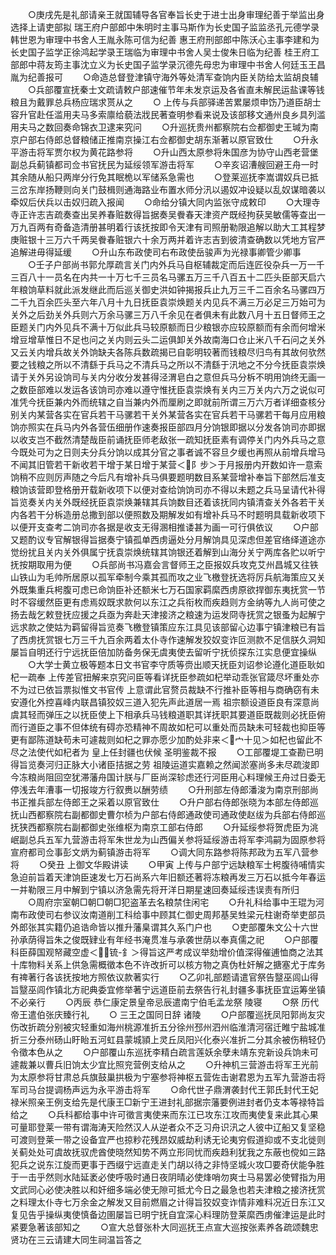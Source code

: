 <!-- { "loadSidebar": true } -->
　　○庚戌先是礼部请亲王就国辅导各官奉旨长史于进士出身审理纪善于举监出身选择上请吏部拟  瑞王府户部郎中朱明时主事马斯作为长史国子监监丞孔元德学录韩世恩为审理中书舍人王胤永陈可信为纪善  惠王府刑部郎中陈沃心主事李建和为长史国子监学正徐鸿起学录王瑞临为审理中书舍人吴士俊朱日临为纪善  桂王府工部郎中蒋友筠主事沈立义为长史国子监学录沉德先母忠为审理中书舍人何廷玉王昌胤为纪善报可
　　○命造总督登津镇守海外等处清军查饷内臣关防给太监胡良辅
　　○兵部覆宣抚秦士文疏请敕户部速催节年未发京运及各省直未解民运盐课等钱粮且为戴罪总兵杨应瑞求贳从之
　　○  上传与兵部驿递苦累屡烦申饬乃道臣胡士容升官赴任滥用夫马多索廪给藐法戕民著查明参看来说及该部移文通州良乡具列滥用夫马之数回奏命锦衣卫逮来究问
　　○升巡抚贵州都察院右佥都御史王瑊为南京户部右侍郎总督粮储正推南京操江右佥都御史胡东渐著以原官致仕
　　○升永平游击将军贾尔权为黄花路参将
　　○升山西太原参将朱国彦为协守山西老营堡副总兵蓟镇都司佥书官抚民为延绥领军游击将军
　　○辛亥诏漕艘回避王舟一时其余随从船只两岸分行免其眠桅以军储系急需也
　　○登莱巡抚李嵩谓奴兵已抵三岔东岸扬鞭则向关门鼓楫则通海路业布置水师分汛以遏奴冲设疑以乱奴谋暗袭以牵奴后伏兵以击奴归疏入报闻
　　○命给分镇大同内监张守成敕印
　　○大理寺寺正许志吉疏奏查出吴养春赃数得旨据奏吴餋春天津资产既经拘获吴敏儒等查出一万九百两有奇备造清册甚明着行该抚按即令天津有司照册勒限追解以助大工其程梦庚赃银十三万六千两吴餋春赃银六十余万两并着许志吉到彼清查确数以凭地方官严追解进毋得延缓
　　○升山东布政使司右布政使岳骏声为光禄事卿管少卿事
　　○壬子户部尚书郭允厚疏言关门内外兵马自枢辅裁定而后连匠役杂兵一万一千三百八十一员名在内共一十万七千三员名马骡五万三千八百五十二匹头臣部天启六年粮饷草料就此派发继此而后巡关御史洪如钟揭报兵止九万三千二百余名马骡四万二千九百余匹头至六年八月十九日抚臣袁崇焕题关内见兵不满三万必足三万始可为关外之后劲关外兵则六万余马骡三万八千余见在者俱未有此数八月十五日督师王之臣题关门内外见兵不满十万似此兵马较原额而日少粮银亦应较原额而有余而何增米增豆增草惟日不足也问之关内则云头二运俱卸关外故南海口仓止米八千石问之关外又云关内增兵故关外饷缺夫各陈兵数疏揭已自彰明较著而钱粮尽归鸟有其故何欤然要之钱粮之所以不清繇于兵马之不清兵马之所以不清繇于汛地之不分今抚臣袁崇焕请于关外另设饷司与关内分收分发甚得泾渭皂白之意但兵马分柝不明用饷终无画一之数臣部难以发运各该饷司亦难以遵守惟抚臣袁崇焕有关内三万关内六万之说似可准凭今抚臣兼内外而统辖之自当兼内外而厘刷之即就前所谓三万六万者详细查核分别关内某营各实在官兵若干马骡若干关外某营各实在官兵若干马骡若干每月应用粮饷亦照实在兵马内外各营伍细册作速奏报臣部四月分饷银即据以分发各饷司亦即据以收支岂不截然清楚哉臣前诵抚臣师老敌张一疏知抚臣素有调停关门内外兵马之意今既处可为之日则夫分兵分饷以成其分官之事者诚不容旦夕缓也再照从前增兵增马不闻其旧管若干新收若干增于某日增于某营＜阝步＞于月报册内开数如许一意索饷稍不应则厉声随之今后凡有增补兵马俱要题明数目系某营增补奉旨下部然后准支粮饷该营即登格册开载新收项下以便对查给饷饷司亦不得以未题之兵马呈请代补得旨览奏关内关外既经抚臣袁崇焕兼辖其兵饷数目还着该抚同内镇清查关外各若干关内各若干分柝造册总撒到部以便照数及期解发如有增补兵马不时题明具载新收项下以便开支查考二饷司亦各据是收支无得溷相推诿甚为画一可行俱依议
　　○户部又题酌议专官解银得旨据奏宁镇孤单西虏逼处分月解饷具见深虑但差官络绎道途亦觉纷扰且关内关外俱属宁抚袁崇焕统辖其饷银还着解到山海分关宁两库各贮以听宁抚按期取用为便
　　○兵部尚书冯嘉会言督师王之臣报奴兵攻克艾州昌城又往铁山铁山为毛帅所居原以孤军牵制今乘其孤而攻之业飞檄登抚选将厉兵航海策应又关外既集重兵枵腹可虑已命饷臣补还额米七万石国家羁縻西虏原欲捍御东夷抚赏一节时不容缓然臣更有虑焉奴既求款何以东江之兵衔枚而疾趋则方金纳等九人尚可使之扬去哉乞敕登抚应援之兵亟为奔赴天津接济之粮速为运发冏寺抚赏之银蚤为起解宁远求款之使姑为羁留得旨览奏飞檄登镇策应东江具见该部留心边事宁镇津粮已有旨了西虏抚赏银七万三千九百余两着太仆寺作速解发狡奴变诈叵测款不足信朕久洞知屡旨自明还行宁远抚臣倍加防备务保无虞夷使去留听宁抚侦探东江实息便宜操纵
　　○大学士黄立极等题本日文书官李守质等赍出顺天抚臣刘诏参论遵化道臣耿如杞一疏奉  上传差官扭解来京究问臣等看详抚臣参疏如杞举动乖张官箴尽坏重处亦不为过已依旨票拟惟文书官传  上意谓此官赘员裁缺不行推补臣等相与商确窃有未安遵化外控喜峰内联昌镇狡奴三道入犯先声此道居一焉  祖宗额设道臣良有深意尚虞其轻而弹压之以抚臣使上下相承兵马钱粮道职其详抚职其要道臣既裁则必抚臣俯而行道臣之事不但体统有碍亦恐精神不周故如杞可以重处而员缺未可轻裁也抑臣等更有鄙陈道缺苟未可遽裁则如杞之罪亦愿少加酌处非来＜宀十见＞如杞也留此不尽之法使代如杞者为  皇上任封疆也伏候  圣明鉴裁不报
　　○工部覆堤工查勘已明得旨览奏河归正脉大小诸臣拮据之劳  祖陵运道实嘉赖之然闻淤塞尚多未尽疏浚即今冻粮尚阻回空犹滞藩舟国计朕与厂臣尚深轸虑还行河臣用心料理候王舟过日委无停浅去年漕事一切报竣方行叙赉以酬劳绩
　　○升刑部左侍郎潘浚为南京刑部尚书正推兵部左侍郎王之采着以原官致仕
　　○升户部右侍郎张晓为本部左侍郎巡抚山西都察院右副都御史曹尔桢为户部右侍郎通政使司通政使赵绂为兵部右侍郎巡抚狭西都察院右副都御史张维枢为南京工部右侍郎
　　○升延绥参将贺虎臣为洮岷副总兵五军九营游击将军朱世龙为山西偏关参将延绥游击将军李鸿嗣为固原参将宣府都司佥事彭文炳为蓟镇游击将军
　　○调大同东路参将陈邦政为五军八营参将
　　○癸丑  上御文华殿讲读
　　○甲寅  上传与户部宁远缺粮军士枵腹待哺情实急迫前旨着天津饷臣速发七万石尚系六年旧额还著将冻粮再发三万石以抵今年春运一并勒限三月中解到宁镇以济急需先将开洋日期星速回奏延绥违误责有所归
　　○周府宗室朝□朝□朝□犯盗革去名粮禁住闲宅
　　○升礼科给事中王琨为河南布政使司右参议汝南道削工科给事中顾其仁御史周邦基吴甡梁元柱谢奇举吏部员外郎张其实籍仍追诰命皆以推升藩臬谓其久系门户也
　　○吏部覆朱文公十六世孙承荫得旨朱之俊既肄业有年经书淹贯准与承袭世荫以奉真儒之祀
　　○户部覆科臣薛国观帑藏空虚＜锍-釒＞得旨这严考成议举劾增价值深得催逋恤商之法其十库物料关系上供急需概徵本色不许改折可以核方物之真伪杜奸解之搪塞尤于库务有禆著行各该抚按地方照依议款著实行
　　○乙卯礼部题请遣官祭告毉巫闾山得旨毉巫闾作镇北方祀典委宜修举著宁远道臣前去祭告行礼封疆多事抚臣宜运筹坐镇不必亲行
　　○丙辰  恭仁康定景皇帝忌辰遣南宁伯毛孟龙祭  陵寝
　　○祭  历代帝王遣伯张庆臻行礼
　　○  三王之国同日辞  诸陵
　　○户部覆巡抚凤阳郭尚友灾伤改折疏分别被灾轻重如海州桃源准折五分徐州邳州泗州临淮清河宿迁睢宁盐城准折三分泰州砀山盱眙五河虹县蒙城頴上灵丘凤阳兴化泰兴准折二分其余被伤稍轻仍令徵本色从之
　　○户部覆山东巡抚李精白疏言莲妖余孽未靖东兖新设兵饷未可遽裁兼以曹兵旧饷太少宜比照兖营例支给从之
　　○升神机三营游击将军王光前为太原参将甘肃总兵旗鼓巢拱极为宁塞参将神枢五营佐击谢君恩为五军九营游击将军司马台提调杨声远为永平游击将军
　　○命代世子鼎渭袭封代王郭氏封代王妃禄米照亲王例支给先是代康王□新宁王进封礼部据宗藩要例进封者仍支本等禄特旨给之
　　○兵科都给事中许可徵言夷使来而东江已攻东江攻而夷使复来此其心果可量耶登莱一带有谓海涛天险然汉人从逆者众不乏习舟识汛之人彼中辽船又复坚稳可渡则登莱一带之设备宜严也掠粆花残昂奴威劫利诱无论夷穷假道抑或不支北徙则关蓟处处可虞故抚驭虎酋使晓然知势不两立形同忧而疾趋利犹我之东蔽也傥如三路犯兵之说东江旋而更事于西缀宁远直走关门胡以待之非恃坚城火攻□要奇伏能争胜于一击乎然则水陆延袤必使呼吸时通日夜阴晴必使烽哨勿爽士马易罢必使臂指为用文武同心必使决胜以和奸细多端必使无隙可抵尤今日之最急也若夫津粮之接济抚赏之料理太仆寺七万余金之解发又目前燃眉之计得旨狡奴变诈情非难料况近日东江又复见告乎操纵夷使慎备边圉屡旨已明宁抚自宜深心料理防登莱縻西虏催津运是此时紧要急著该部知之
　　○宣大总督张朴大同巡抚王点宣大巡按张素养各疏颂魏忠贤功在三云请建大同生祠温旨答之
